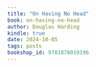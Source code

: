```yaml
---
title: "On Having No Head"
book: on-having-no-head
author: Douglas Harding
kindle: true
date: 2024-10-05
tags: posts
bookshop_id: 9781878019196
---
```

